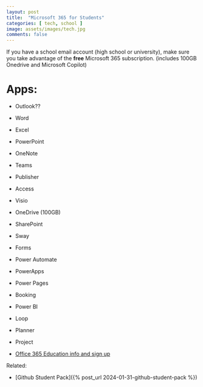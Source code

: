 ```yaml
---
layout: post
title:  "Microsoft 365 for Students"
categories: [ tech, school ]
image: assets/images/tech.jpg
comments: false
---
```


If you have a school email account (high school or university), make sure you take advantage of the **free** Microsoft 365 subscription.  (includes 100GB Onedrive and Microsoft Copilot)

# Apps:
- Outlook??
- Word
- Excel
- PowerPoint
- OneNote
- Teams
- Publisher
- Access
- Visio
- OneDrive  (100GB)
- SharePoint
- Sway
- Forms
- Power Automate
- PowerApps
- Power Pages
- Booking
- Power BI
- Loop
- Planner
- Project



- [Office 365 Education info and sign up](https://www.microsoft.com/en-ca/education/products/office)


Related:
 - [Github Student Pack]({% post_url 2024-01-31-github-student-pack %})




